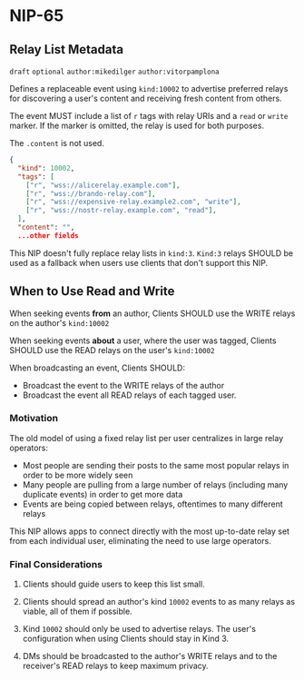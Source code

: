 NIP-65
======

Relay List Metadata
-------------------

`draft` `optional` `author:mikedilger` `author:vitorpamplona`

Defines a replaceable event using `kind:10002` to advertise preferred relays for discovering a user's content and receiving fresh content from others.

The event MUST include a list of `r` tags with relay URIs and a `read` or `write` marker. If the marker is omitted, the relay is used for both purposes.

The `.content` is not used.

```json
{
  "kind": 10002,
  "tags": [
    ["r", "wss://alicerelay.example.com"],
    ["r", "wss://brando-relay.com"],
    ["r", "wss://expensive-relay.example2.com", "write"],
    ["r", "wss://nostr-relay.example.com", "read"],
  ],
  "content": "",
  ...other fields
```

This NIP doesn't fully replace relay lists in `kind:3`. `Kind:3` relays SHOULD be used as a fallback when users use clients that don't support this NIP.

## When to Use Read and Write

When seeking events **from** an author, Clients SHOULD use the WRITE relays on the author's `kind:10002`

When seeking events **about** a user, where the user was tagged, Clients SHOULD use the READ relays on the user's `kind:10002` 

When broadcasting an event, Clients SHOULD:

- Broadcast the event to the WRITE relays of the author
- Broadcast the event all READ relays of each tagged user. 

### Motivation

The old model of using a fixed relay list per user centralizes in large relay operators: 

  - Most people are sending their posts to the same most popular relays in order to be more widely seen
  - Many people are pulling from a large number of relays (including many duplicate events) in order to get more data
  - Events are being copied between relays, oftentimes to many different relays
  
This NIP allows apps to connect directly with the most up-to-date relay set from each individual user, eliminating the need to use large operators. 

### Final Considerations

1. Clients should guide users to keep this list small. 

2. Clients should spread an author's kind `10002` events to as many relays as viable, all of them if possible. 

3. Kind `10002` should only be used to advertise relays. The user's configuration when using Clients should stay in Kind 3.

4. DMs should be broadcasted to the author's WRITE relays and to the receiver's READ relays to keep maximum privacy. 
